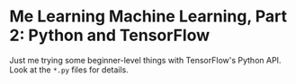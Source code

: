 # Me Learning Machine Learning, Part 2: Python and TensorFlow

Just me trying some beginner-level things with TensorFlow's Python API. Look at
the `*.py` files for details.
